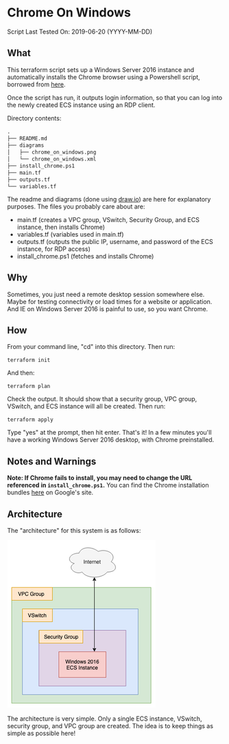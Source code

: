 # Chrome On Windows

Script Last Tested On: 2019-06-20 (YYYY-MM-DD)

## What

This terraform script sets up a Windows Server 2016 instance and automatically installs the Chrome browser using a Powershell script, borrowed from [here](https://medium.com/@uqualio/how-to-install-chrome-on-windows-with-powershell-290e7346271). 

Once the script has run, it outputs login information, so that you can log into the newly created ECS instance using an RDP client.

Directory contents:

```
.
├── README.md
├── diagrams
│   ├── chrome_on_windows.png
│   └── chrome_on_windows.xml
├── install_chrome.ps1
├── main.tf
├── outputs.tf
└── variables.tf
```

The readme and diagrams (done using [draw.io](https://about.draw.io/)) are here for explanatory purposes. The files you probably care about are:

- main.tf (creates a VPC group, VSwitch, Security Group, and ECS instance, then installs Chrome)
- variables.tf (variables used in main.tf)
- outputs.tf (outputs the public IP, username, and password of the ECS instance, for RDP access)
- install_chrome.ps1 (fetches and installs Chrome)

## Why

Sometimes, you just need a remote desktop session somewhere else. Maybe for testing connectivity or load times for a website or application. And IE on Windows Server 2016 is painful to use, so you want Chrome.

## How

From your command line, "cd" into this directory. Then run:

```
terraform init
```

And then:

```
terraform plan
```

Check the output. It should show that a security group, VPC group, VSwitch, and ECS instance will all be created. Then run:

```
terraform apply
```

Type "yes" at the prompt, then hit enter. That's it! In a few minutes you'll have a working Windows Server 2016 desktop, with Chrome preinstalled.

## Notes and Warnings

**Note: If Chrome fails to install, you may need to change the URL referenced in `install_chrome.ps1`.** You can find the Chrome installation bundles [here](https://cloud.google.com/chrome-enterprise/browser/download/#download) on Google's site.

## Architecture

The "architecture" for this system is as follows:

![Windows Server 2016 on Alibaba Cloud](diagrams/chrome_on_windows.png)

The architecture is very simple. Only a single ECS instance, VSwitch, security group, and VPC group are created. The idea is to keep things as simple as possible here!